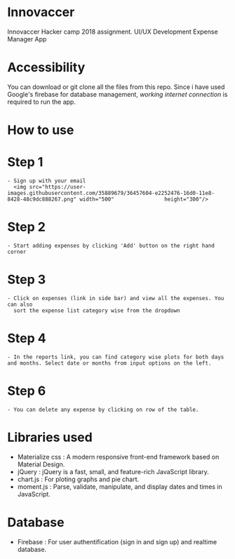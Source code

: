 # Innovaccer
Innovaccer Hacker camp 2018 assignment. 
UI/UX Development
Expense Manager App

# Accessibility
  You can download or git clone all the files from this repo.
  Since i have used Google's firebase for database management, *working internet connection* is required to run the app.
  
# How to use 
  
  # Step 1
    - Sign up with your email
      <img src="https://user-images.githubusercontent.com/35889679/36457604-e2252476-16d0-11e8-8428-48c9dc888267.png" width="500"                height="300"/>
  # Step 2
    - Start adding expenses by clicking 'Add' button on the right hand corner
  # Step 3
    - Click on expenses (link in side bar) and view all the expenses. You can also
      sort the expense list category wise from the dropdown
  # Step 4
    - In the reports link, you can find category wise plots for both days and months. Select date or months from input options on the left.
  # Step 6
    - You can delete any expense by clicking on row of the table.

# Libraries used
  - Materialize css : A modern responsive front-end framework based on Material Design.
  - jQuery : jQuery is a fast, small, and feature-rich JavaScript library.
  - chart.js : For ploting graphs and pie chart.
  - moment.js : Parse, validate, manipulate, and display dates and times in JavaScript.
 
 # Database
  - Firebase : For user authentification (sign in and sign up) and realtime database.
